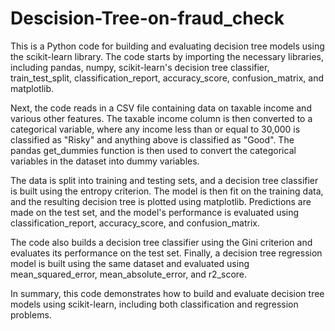 # Descision-Tree-on-fraud_check
This is a Python code for building and evaluating decision tree models using the scikit-learn library. The code starts by importing the necessary libraries, including pandas, numpy, scikit-learn's decision tree classifier, train_test_split, classification_report, accuracy_score, confusion_matrix, and matplotlib.

Next, the code reads in a CSV file containing data on taxable income and various other features. The taxable income column is then converted to a categorical variable, where any income less than or equal to 30,000 is classified as "Risky" and anything above is classified as "Good". The pandas get_dummies function is then used to convert the categorical variables in the dataset into dummy variables.

The data is split into training and testing sets, and a decision tree classifier is built using the entropy criterion. The model is then fit on the training data, and the resulting decision tree is plotted using matplotlib. Predictions are made on the test set, and the model's performance is evaluated using classification_report, accuracy_score, and confusion_matrix.

The code also builds a decision tree classifier using the Gini criterion and evaluates its performance on the test set. Finally, a decision tree regression model is built using the same dataset and evaluated using mean_squared_error, mean_absolute_error, and r2_score.

In summary, this code demonstrates how to build and evaluate decision tree models using scikit-learn, including both classification and regression problems.
